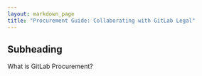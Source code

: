 ```yaml
---
layout: markdown_page
title: "Procurement Guide: Collaborating with GitLab Legal"
---
```

## Subheading

What is GitLab Procurement?
